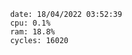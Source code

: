

                date: 18/04/2022 03:52:39
                cpu: 0.1%
                ram: 18.8%
                cycles: 16020

                         